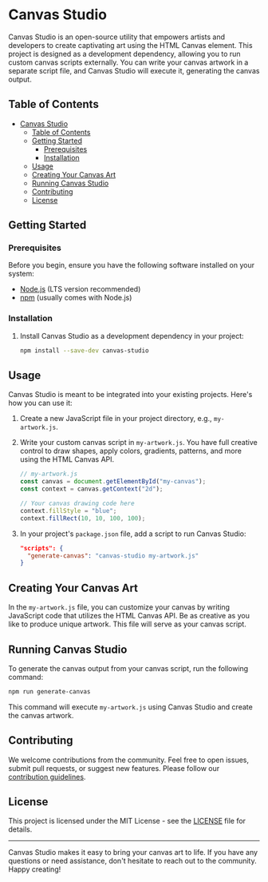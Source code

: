 # Canvas Studio

Canvas Studio is an open-source utility that empowers artists and developers to create captivating art using the HTML Canvas element. This project is designed as a development dependency, allowing you to run custom canvas scripts externally. You can write your canvas artwork in a separate script file, and Canvas Studio will execute it, generating the canvas output.

## Table of Contents

- [Canvas Studio](#canvas-studio)
  - [Table of Contents](#table-of-contents)
  - [Getting Started](#getting-started)
    - [Prerequisites](#prerequisites)
    - [Installation](#installation)
  - [Usage](#usage)
  - [Creating Your Canvas Art](#creating-your-canvas-art)
  - [Running Canvas Studio](#running-canvas-studio)
  - [Contributing](#contributing)
  - [License](#license)

## Getting Started

### Prerequisites

Before you begin, ensure you have the following software installed on your system:

- [Node.js](https://nodejs.org/) (LTS version recommended)
- [npm](https://www.npmjs.com/) (usually comes with Node.js)

### Installation

1. Install Canvas Studio as a development dependency in your project:

   ```bash
   npm install --save-dev canvas-studio
   ```

## Usage

Canvas Studio is meant to be integrated into your existing projects. Here's how you can use it:

1. Create a new JavaScript file in your project directory, e.g., `my-artwork.js`.

2. Write your custom canvas script in `my-artwork.js`. You have full creative control to draw shapes, apply colors, gradients, patterns, and more using the HTML Canvas API.

   ```javascript
   // my-artwork.js
   const canvas = document.getElementById("my-canvas");
   const context = canvas.getContext("2d");

   // Your canvas drawing code here
   context.fillStyle = "blue";
   context.fillRect(10, 10, 100, 100);
   ```

3. In your project's `package.json` file, add a script to run Canvas Studio:

   ```json
   "scripts": {
     "generate-canvas": "canvas-studio my-artwork.js"
   }
   ```

## Creating Your Canvas Art

In the `my-artwork.js` file, you can customize your canvas by writing JavaScript code that utilizes the HTML Canvas API. Be as creative as you like to produce unique artwork. This file will serve as your canvas script.

## Running Canvas Studio

To generate the canvas output from your canvas script, run the following command:

```bash
npm run generate-canvas
```

This command will execute `my-artwork.js` using Canvas Studio and create the canvas artwork.

## Contributing

We welcome contributions from the community. Feel free to open issues, submit pull requests, or suggest new features. Please follow our [contribution guidelines](CONTRIBUTING.md).

## License

This project is licensed under the MIT License - see the [LICENSE](LICENSE) file for details.

---

Canvas Studio makes it easy to bring your canvas art to life. If you have any questions or need assistance, don't hesitate to reach out to the community. Happy creating!
